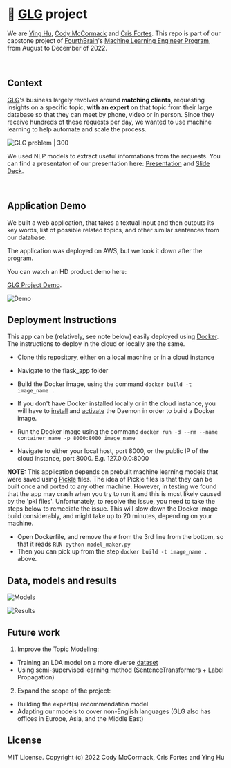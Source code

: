 # 🚀 [GLG](https://glginsights.com/) project

We are [Ying Hu](https://www.linkedin.com/in/ying-hu-math/), [Cody McCormack](https://www.linkedin.com/in/codymccormack/) and [Cris Fortes](https://www.linkedin.com/in/crisfortes/). This repo is part of our capstone project of [FourthBrain](https://fourthbrain.ai/)'s [Machine Learning Engineer Program](https://fourthbrain.ai/courses/machine-learning-engineer/), from August to December of 2022.

<br>

## Context

[GLG](https://glginsights.com/)'s business largely revolves around **matching clients**, requesting insights on a specific topic, **with an expert** on that topic from their large database so that they can meet by phone, video or in person.  Since they receive hundreds of these requests per day, we wanted to use machine learning to help automate and scale the process. 

![GLG problem | 300](https://user-images.githubusercontent.com/110877253/205419935-651c3d3a-972e-471f-9491-45c6426184f2.png)

We used NLP models to extract useful informations from the requests. You can find a presentaton of our presentation here: [Presentation](https://youtu.be/roA-0QMAdJQ) and [Slide Deck](https://github.com/LaplaceCherub/glg-project/blob/main/Presentation/FourthBrain%20MLE%20Capstone%20Presentation%20-%20GLG%20-%2020221206.pdf).

<br>

## Application Demo

We built a web application, that takes a textual input and then outputs its key words, list of possible related topics, and other similar sentences from our database. 

The application was deployed on AWS, but we took it down after the program. 

You can watch an HD product demo here: 

[GLG Project Demo](https://youtu.be/H9BZQdG0qCA).

![Demo](https://i.giphy.com/media/GMSpp7FQSZdnXPHyfS/giphy.webp)



## Deployment Instructions

This app can be (relatively, see note below) easily deployed using [Docker](https://www.docker.com/). The instructions to deploy in the cloud or locally are the same.

- Clone this repository, either on a local machine or in a cloud instance

- Navigate to the flask_app folder

- Build the Docker image, using the command `docker build -t image_name .`

- If you don't have Docker installed locally or in the cloud instance, you will have to [install](https://docs.docker.com/get-docker/) and [activate](https://docs.docker.com/config/daemon/systemd/) the Daemon in order to build a Docker image.
  
- Run the Docker image using the command `docker run -d --rm --name container_name -p 8000:8000 image_name`
- Navigate to either your local host, port 8000, or the public IP of the cloud instance, port 8000. E.g. 127.0.0.0:8000 

**NOTE:** This application depends on prebuilt machine learning models that were saved using [Pickle](https://docs.python.org/3/library/pickle.html) files. The idea of Pickle files is that they can be built once and ported to any other machine. However, in testing we found that the app may crash when you try to run it and this is most likely caused by the 'pkl files'. Unfortunately, to resolve the issue, you need to take the steps below to remediate the issue. This will slow down the Docker image build considerably, and might take up to 20 minutes, depending on your machine.

- Open Dockerfile, and remove the `#` from the 3rd line from the bottom, so that it reads `RUN python model_maker.py`
- Then you can pick up from the step `docker build -t image_name .` above.



## Data, models and results
![Models](https://user-images.githubusercontent.com/110877253/206085500-43a33b64-dd34-4b34-88c4-d19f8a44d259.png)

![Results](https://user-images.githubusercontent.com/110877253/206085155-9523f20d-d83a-4e48-add1-c32d772388c2.png)



## Future work

1. Improve the Topic Modeling: 
- Training an LDA model on a more diverse [dataset](https://components.one/datasets/all-the-news-2-news-articles-dataset/)
- Using semi-supervised learning method (SentenceTransformers + Label Propagation)

2. Expand the scope of the project: 
- Building the expert(s) recommendation model 
- Adapting our models to cover non-English languages 
  (GLG also has offices in Europe, Asia, and the Middle East)



## License

MIT License. 
Copyright (c) 2022 Cody McCormack, Cris Fortes and Ying Hu


  
